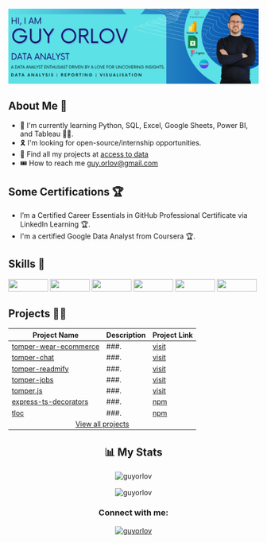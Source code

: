 <p align='center'>
<p dir="auto"><a target="_blank" rel="noopener noreferrer" href="Banner Cover Github Profile.png"><img src="Banner Cover Github Profile.png" style="max-width: 100%;"></a></p>

</p>

## About Me 👦
 
- 🤺 I&#39;m currently learning Python, SQL, Excel, Google Sheets, Power BI, and Tableau 👩‍💻. 
- 🎗 I&#39;m looking for open-source/internship opportunities. 
- 🎽 Find all my projects at [access to data](www.accesstodata.co.uk) 
- 🎟 How to reach me [guy.orlov@gmail.com](guy.orlov@gmail.com)
 
## Some Certifications 🏆
 
- I’m a Certified Career Essentials in GitHub Professional Certificate via LinkedIn Learning 🏆. 
- I&#39;m a certified Google Data Analyst from Coursera 🏆.

## Skills 💪
<p>
<!-- Google Chrome  -->
<img width='80px' height='25px' style="width:80px;height:25px" src='https://img.shields.io/badge/Google%20Chrome-4285F4?style=for-the-badge&amp;logo=GoogleChrome&amp;logoColor=white' />
<!-- MicrosoftSQLServer  -->
<img width='80px' height='25px' style="width:80px;height:25px" src='https://img.shields.io/badge/Microsoft%20SQL%20Sever-CC2927?style=for-the-badge&amp;logo=microsoft%20sql%20server&amp;logoColor=white' />
<!-- Microsoft Learn  -->
<img width='80px' height='25px' style="width:80px;height:25px" src='https://img.shields.io/badge/Microsoft_Learn-258ffa?style=for-the-badge&amp;logo=microsoft&amp;logoColor=white' />
<!-- Microsoft Excel  -->
<img width='80px' height='25px' style="width:80px;height:25px" src='https://img.shields.io/badge/Microsoft_Excel-217346?style=for-the-badge&amp;logo=microsoft-excel&amp;logoColor=white' />
<!-- Power Bi  -->
<img width='80px' height='25px' style="width:80px;height:25px" src='https://img.shields.io/badge/power_bi-F2C811?style=for-the-badge&amp;logo=powerbi&amp;logoColor=black' />
<!-- WordPress  -->
<img width='80px' height='25px' style="width:80px;height:25px" src='https://img.shields.io/badge/WordPress-%23117AC9.svg?style=for-the-badge&amp;logo=WordPress&amp;logoColor=white' />

</p>

## Projects 👷‍♂️

<table>
<thead>
  <tr>
    <th>Project Name</th>
    <th>Description</th>
    <th>Project Link</th>
  </tr>
</thead>
<tbody>
  <tr>
    <td><a href="https://github.com" target="_blank" rel="noopener noreferrer">tomper-wear-ecommerce</a></td>
    <td>###.</td>
    <td><a href="https://" target="_blank" rel="no">visit</a></td>
  </tr>
  <tr>
    <td><a href="https://github.com" target="_blank" rel="noopener noreferrer">tomper-chat</a></td>
    <td>###.</td>
    <td><a href="https:///" target="_blank" rel="nor">visit</a></td>
  </tr>
  <tr>
    <td><a href="https://github.com" target="_blank" rel="no">tomper-readmify</a></td>
    <td>###.</td>
    <td><a href="https://" target="_blank" rel="no">visit</a></td>
  </tr>
  <tr>
    <td><a href="https://github.com" target="_blank" rel="nor">tomper-jobs</a></td>
    <td>###.</td>
    <td><a href="https://" target="_blank" rel="no">visit</a></td>
  </tr>
  <tr>
    <td><a href="https://github.com" target="_blank" rel="no">tomper.js</a></td>
    <td>###.</td>
    <td><a href="https://" target="_blank" rel="no">visit</a></td>
  </tr>
  <tr>
    <td><a href="https://github.com" target="_blank" rel="nor">express-ts-decorators</a></td>
    <td>###.</td>
    <td><a href="https://www.npmjs.com" target="_blank" rel="noo">npm</a></td>
  </tr>
  <tr>
    <td><a href="https://github.com/varunKT001/tloc" target="_blank" rel="no">tloc</a></td>
    <td>###.</td>
    <td><a href="https://www.npmjs.com/package/tloc" target="_blank" rel="no">npm</a></td>
  </tr>
  <tr>
    <td colspan="3" align="center"><a href="https://github.com/varunKT001?tab=repositories">View all projects</a></td>
  </tr>
</tbody>
</table>

<h2 align="center">📊 My Stats</h2>

<p align="center"><img align="center" src="https://streak-stats.demolab.com/?user=guyorlov&theme=default " alt="guyorlov" /></p>
 
<p align="center"><img align="center" src="https://github-readme-stats.vercel.app/api?username=guyorlov&theme=default&show_icons=true&locale=en" alt="guyorlov" /></p>

<h3 align="center">Connect with me:</h3>
<p align="center">
<a href="https://www.linkedin.com/in/guy-orlov/" target="blank"><img align="center" src="https://raw.githubusercontent.com/rahuldkjain/github-profile-readme-generator/master/src/images/icons/Social/linked-in-alt.svg" alt="guyorlov" height="30px" width="40px" /></a>

</p>

<br/>
<br/>
